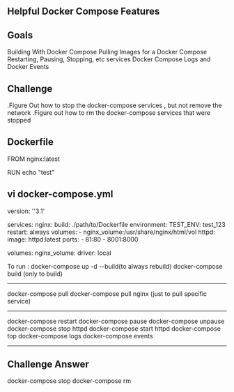 Helpful Docker Compose Features
--------------------------------

Goals
---------

Building With Docker Compose
Pulling Images for a Docker Compose
Restarting, Pausing, Stopping, etc services
Docker Compose Logs and Docker Events

Challenge
----------

.Figure Out how to stop the docker-compose services , but not remove the network
.Figure out how to rm the docker-compose services that were stopped



Dockerfile
-----------
FROM nginx:latest

RUN echo "test"


vi docker-compose.yml
----------------------

version: ''3.1'

services:
  nginx:
    build: ./path/to/Dockerfile
    environment: 
      TEST_ENV: test_123
    restart: always
    volumes:
      - nginx_volume:/usr/share/nginx/html/vol
  httpd:
    image: httpd:latest
    ports:
      - 81:80
      - 8001:8000

volumes:
  nginx_volume:
    driver: local


To run : docker-compose up -d --build(to always rebuild)
		 docker-compose build (only to build)


----------------------------------------------------------------

docker-compose pull 
docker-compose pull nginx (just to pull specific service)

----------------------------------------------------------------

docker-compose restart 
docker-compose pause
docker-compose unpause
docker-compose stop httpd
docker-compose start httpd
docker-compose top
docker-compose logs
docker-compose events

----------------------------------------------------------------

Challenge Answer
------------------

docker-compose stop
docker-compose rm
